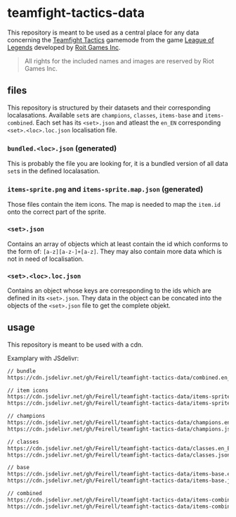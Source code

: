# teamfight-tactics-data

This repository is meant to be used as a central place for any data concerning the [Teamfight Tactics](https://euw.leagueoflegends.com/en/featured/events/teamfight-tactics) gamemode from the game [League of Legends](https://play.euw.leagueoflegends.com/en_US) developed by [Roit Games Inc](https://www.riotgames.com/en).

> All rights for the included names and images are reserved by Riot Games Inc.

## files

This repository is structured by their datasets and their corresponding localasations. Available `set`s are `champions`, `classes`, `items-base` and `items-combined`.
Each set has its `<set>.json` and atleast the `en_EN` corresponding `<set>.<loc>.loc.json` localisation file.

### `bundled.<loc>.json` (generated)

This is probably the file you are looking for, it is a bundled version of all data `set`s in the defined localasation.

### `items-sprite.png` and `items-sprite.map.json` (generated)

Those files contain the item icons. The map is needed to map the `item.id` onto the correct part of the sprite.

### `<set>.json`

Contains an array of objects which at least contain the id which conforms to the form of: `[a-z][a-z-]+[a-z]`. They may also contain more data which is not in need of localisation.

### `<set>.<loc>.loc.json`

Contains an object whose keys are corresponding to the ids which are defined in its `<set>.json`. They data in the object can be concated into the objects of the `<set>.json` file to get the complete objekt.

## usage

This repository is meant to be used with a cdn.

Examplary with JSdelivr:

``` txt
// bundle
https://cdn.jsdelivr.net/gh/Feirell/teamfight-tactics-data/combined.en_EN.json

// item icons
https://cdn.jsdelivr.net/gh/Feirell/teamfight-tactics-data/items-sprite.png
https://cdn.jsdelivr.net/gh/Feirell/teamfight-tactics-data/items-sprite.map.json

// champions
https://cdn.jsdelivr.net/gh/Feirell/teamfight-tactics-data/champions.en_EN.json
https://cdn.jsdelivr.net/gh/Feirell/teamfight-tactics-data/champions.json

// classes
https://cdn.jsdelivr.net/gh/Feirell/teamfight-tactics-data/classes.en_EN.json
https://cdn.jsdelivr.net/gh/Feirell/teamfight-tactics-data/classes.json

// base
https://cdn.jsdelivr.net/gh/Feirell/teamfight-tactics-data/items-base.en_EN.json
https://cdn.jsdelivr.net/gh/Feirell/teamfight-tactics-data/items-base.json

// combined
https://cdn.jsdelivr.net/gh/Feirell/teamfight-tactics-data/items-combined.en_EN.json
https://cdn.jsdelivr.net/gh/Feirell/teamfight-tactics-data/items-combined.json
```